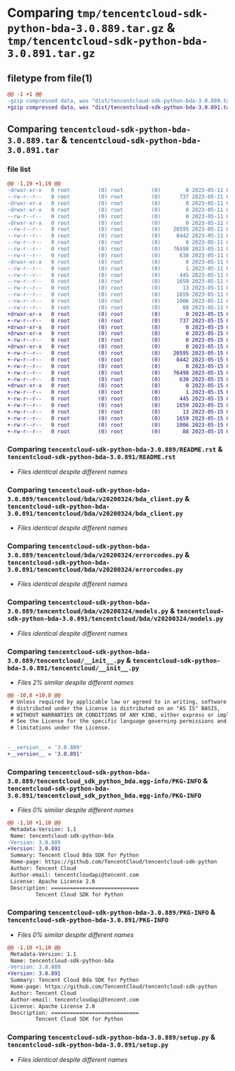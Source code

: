# Comparing `tmp/tencentcloud-sdk-python-bda-3.0.889.tar.gz` & `tmp/tencentcloud-sdk-python-bda-3.0.891.tar.gz`

## filetype from file(1)

```diff
@@ -1 +1 @@
-gzip compressed data, was "dist/tencentcloud-sdk-python-bda-3.0.889.tar", last modified: Thu May 11 02:20:09 2023, max compression
+gzip compressed data, was "dist/tencentcloud-sdk-python-bda-3.0.891.tar", last modified: Mon May 15 02:31:38 2023, max compression
```

## Comparing `tencentcloud-sdk-python-bda-3.0.889.tar` & `tencentcloud-sdk-python-bda-3.0.891.tar`

### file list

```diff
@@ -1,19 +1,19 @@
-drwxr-xr-x   0 root         (0) root         (0)        0 2023-05-11 02:20:09.000000 tencentcloud-sdk-python-bda-3.0.889/
--rw-r--r--   0 root         (0) root         (0)      737 2023-05-11 02:20:09.000000 tencentcloud-sdk-python-bda-3.0.889/README.rst
-drwxr-xr-x   0 root         (0) root         (0)        0 2023-05-11 02:20:09.000000 tencentcloud-sdk-python-bda-3.0.889/tencentcloud/
-drwxr-xr-x   0 root         (0) root         (0)        0 2023-05-11 02:20:09.000000 tencentcloud-sdk-python-bda-3.0.889/tencentcloud/bda/
--rw-r--r--   0 root         (0) root         (0)        0 2023-05-11 02:20:09.000000 tencentcloud-sdk-python-bda-3.0.889/tencentcloud/bda/__init__.py
-drwxr-xr-x   0 root         (0) root         (0)        0 2023-05-11 02:20:09.000000 tencentcloud-sdk-python-bda-3.0.889/tencentcloud/bda/v20200324/
--rw-r--r--   0 root         (0) root         (0)    20595 2023-05-11 02:20:09.000000 tencentcloud-sdk-python-bda-3.0.889/tencentcloud/bda/v20200324/bda_client.py
--rw-r--r--   0 root         (0) root         (0)     8442 2023-05-11 02:20:09.000000 tencentcloud-sdk-python-bda-3.0.889/tencentcloud/bda/v20200324/errorcodes.py
--rw-r--r--   0 root         (0) root         (0)        0 2023-05-11 02:20:09.000000 tencentcloud-sdk-python-bda-3.0.889/tencentcloud/bda/v20200324/__init__.py
--rw-r--r--   0 root         (0) root         (0)    76498 2023-05-11 02:20:09.000000 tencentcloud-sdk-python-bda-3.0.889/tencentcloud/bda/v20200324/models.py
--rw-r--r--   0 root         (0) root         (0)      630 2023-05-11 02:20:09.000000 tencentcloud-sdk-python-bda-3.0.889/tencentcloud/__init__.py
-drwxr-xr-x   0 root         (0) root         (0)        0 2023-05-11 02:20:09.000000 tencentcloud-sdk-python-bda-3.0.889/tencentcloud_sdk_python_bda.egg-info/
--rw-r--r--   0 root         (0) root         (0)        1 2023-05-11 02:20:09.000000 tencentcloud-sdk-python-bda-3.0.889/tencentcloud_sdk_python_bda.egg-info/dependency_links.txt
--rw-r--r--   0 root         (0) root         (0)      445 2023-05-11 02:20:09.000000 tencentcloud-sdk-python-bda-3.0.889/tencentcloud_sdk_python_bda.egg-info/SOURCES.txt
--rw-r--r--   0 root         (0) root         (0)     1659 2023-05-11 02:20:09.000000 tencentcloud-sdk-python-bda-3.0.889/tencentcloud_sdk_python_bda.egg-info/PKG-INFO
--rw-r--r--   0 root         (0) root         (0)       13 2023-05-11 02:20:09.000000 tencentcloud-sdk-python-bda-3.0.889/tencentcloud_sdk_python_bda.egg-info/top_level.txt
--rw-r--r--   0 root         (0) root         (0)     1659 2023-05-11 02:20:09.000000 tencentcloud-sdk-python-bda-3.0.889/PKG-INFO
--rw-r--r--   0 root         (0) root         (0)     1006 2023-05-11 02:20:09.000000 tencentcloud-sdk-python-bda-3.0.889/setup.py
--rw-r--r--   0 root         (0) root         (0)       88 2023-05-11 02:20:09.000000 tencentcloud-sdk-python-bda-3.0.889/setup.cfg
+drwxr-xr-x   0 root         (0) root         (0)        0 2023-05-15 02:31:38.000000 tencentcloud-sdk-python-bda-3.0.891/
+-rw-r--r--   0 root         (0) root         (0)      737 2023-05-15 02:31:38.000000 tencentcloud-sdk-python-bda-3.0.891/README.rst
+drwxr-xr-x   0 root         (0) root         (0)        0 2023-05-15 02:31:38.000000 tencentcloud-sdk-python-bda-3.0.891/tencentcloud/
+drwxr-xr-x   0 root         (0) root         (0)        0 2023-05-15 02:31:38.000000 tencentcloud-sdk-python-bda-3.0.891/tencentcloud/bda/
+-rw-r--r--   0 root         (0) root         (0)        0 2023-05-15 02:31:38.000000 tencentcloud-sdk-python-bda-3.0.891/tencentcloud/bda/__init__.py
+drwxr-xr-x   0 root         (0) root         (0)        0 2023-05-15 02:31:38.000000 tencentcloud-sdk-python-bda-3.0.891/tencentcloud/bda/v20200324/
+-rw-r--r--   0 root         (0) root         (0)    20595 2023-05-15 02:31:38.000000 tencentcloud-sdk-python-bda-3.0.891/tencentcloud/bda/v20200324/bda_client.py
+-rw-r--r--   0 root         (0) root         (0)     8442 2023-05-15 02:31:38.000000 tencentcloud-sdk-python-bda-3.0.891/tencentcloud/bda/v20200324/errorcodes.py
+-rw-r--r--   0 root         (0) root         (0)        0 2023-05-15 02:31:38.000000 tencentcloud-sdk-python-bda-3.0.891/tencentcloud/bda/v20200324/__init__.py
+-rw-r--r--   0 root         (0) root         (0)    76498 2023-05-15 02:31:38.000000 tencentcloud-sdk-python-bda-3.0.891/tencentcloud/bda/v20200324/models.py
+-rw-r--r--   0 root         (0) root         (0)      630 2023-05-15 02:31:38.000000 tencentcloud-sdk-python-bda-3.0.891/tencentcloud/__init__.py
+drwxr-xr-x   0 root         (0) root         (0)        0 2023-05-15 02:31:38.000000 tencentcloud-sdk-python-bda-3.0.891/tencentcloud_sdk_python_bda.egg-info/
+-rw-r--r--   0 root         (0) root         (0)        1 2023-05-15 02:31:38.000000 tencentcloud-sdk-python-bda-3.0.891/tencentcloud_sdk_python_bda.egg-info/dependency_links.txt
+-rw-r--r--   0 root         (0) root         (0)      445 2023-05-15 02:31:38.000000 tencentcloud-sdk-python-bda-3.0.891/tencentcloud_sdk_python_bda.egg-info/SOURCES.txt
+-rw-r--r--   0 root         (0) root         (0)     1659 2023-05-15 02:31:38.000000 tencentcloud-sdk-python-bda-3.0.891/tencentcloud_sdk_python_bda.egg-info/PKG-INFO
+-rw-r--r--   0 root         (0) root         (0)       13 2023-05-15 02:31:38.000000 tencentcloud-sdk-python-bda-3.0.891/tencentcloud_sdk_python_bda.egg-info/top_level.txt
+-rw-r--r--   0 root         (0) root         (0)     1659 2023-05-15 02:31:38.000000 tencentcloud-sdk-python-bda-3.0.891/PKG-INFO
+-rw-r--r--   0 root         (0) root         (0)     1006 2023-05-15 02:31:38.000000 tencentcloud-sdk-python-bda-3.0.891/setup.py
+-rw-r--r--   0 root         (0) root         (0)       88 2023-05-15 02:31:38.000000 tencentcloud-sdk-python-bda-3.0.891/setup.cfg
```

### Comparing `tencentcloud-sdk-python-bda-3.0.889/README.rst` & `tencentcloud-sdk-python-bda-3.0.891/README.rst`

 * *Files identical despite different names*

### Comparing `tencentcloud-sdk-python-bda-3.0.889/tencentcloud/bda/v20200324/bda_client.py` & `tencentcloud-sdk-python-bda-3.0.891/tencentcloud/bda/v20200324/bda_client.py`

 * *Files identical despite different names*

### Comparing `tencentcloud-sdk-python-bda-3.0.889/tencentcloud/bda/v20200324/errorcodes.py` & `tencentcloud-sdk-python-bda-3.0.891/tencentcloud/bda/v20200324/errorcodes.py`

 * *Files identical despite different names*

### Comparing `tencentcloud-sdk-python-bda-3.0.889/tencentcloud/bda/v20200324/models.py` & `tencentcloud-sdk-python-bda-3.0.891/tencentcloud/bda/v20200324/models.py`

 * *Files identical despite different names*

### Comparing `tencentcloud-sdk-python-bda-3.0.889/tencentcloud/__init__.py` & `tencentcloud-sdk-python-bda-3.0.891/tencentcloud/__init__.py`

 * *Files 2% similar despite different names*

```diff
@@ -10,8 +10,8 @@
 # Unless required by applicable law or agreed to in writing, software
 # distributed under the License is distributed on an "AS IS" BASIS,
 # WITHOUT WARRANTIES OR CONDITIONS OF ANY KIND, either express or implied.
 # See the License for the specific language governing permissions and
 # limitations under the License.
 
 
-__version__ = '3.0.889'
+__version__ = '3.0.891'
```

### Comparing `tencentcloud-sdk-python-bda-3.0.889/tencentcloud_sdk_python_bda.egg-info/PKG-INFO` & `tencentcloud-sdk-python-bda-3.0.891/tencentcloud_sdk_python_bda.egg-info/PKG-INFO`

 * *Files 0% similar despite different names*

```diff
@@ -1,10 +1,10 @@
 Metadata-Version: 1.1
 Name: tencentcloud-sdk-python-bda
-Version: 3.0.889
+Version: 3.0.891
 Summary: Tencent Cloud Bda SDK for Python
 Home-page: https://github.com/TencentCloud/tencentcloud-sdk-python
 Author: Tencent Cloud
 Author-email: tencentcloudapi@tencent.com
 License: Apache License 2.0
 Description: ============================
         Tencent Cloud SDK for Python
```

### Comparing `tencentcloud-sdk-python-bda-3.0.889/PKG-INFO` & `tencentcloud-sdk-python-bda-3.0.891/PKG-INFO`

 * *Files 0% similar despite different names*

```diff
@@ -1,10 +1,10 @@
 Metadata-Version: 1.1
 Name: tencentcloud-sdk-python-bda
-Version: 3.0.889
+Version: 3.0.891
 Summary: Tencent Cloud Bda SDK for Python
 Home-page: https://github.com/TencentCloud/tencentcloud-sdk-python
 Author: Tencent Cloud
 Author-email: tencentcloudapi@tencent.com
 License: Apache License 2.0
 Description: ============================
         Tencent Cloud SDK for Python
```

### Comparing `tencentcloud-sdk-python-bda-3.0.889/setup.py` & `tencentcloud-sdk-python-bda-3.0.891/setup.py`

 * *Files identical despite different names*

